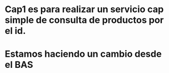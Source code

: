 # Cap1 es para realizar un servicio cap simple de consulta de productos por el id.
# Estamos haciendo un cambio desde el BAS
